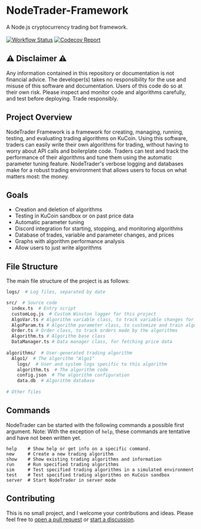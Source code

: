 # NodeTrader-Framework
A Node.js cryptocurrency trading bot framework.
<br><br>
[![Workflow Status](https://github.com/MRegirouard/NodeTrader-Framework/actions/workflows/build-and-test.yml/badge.svg?branch=main)](https://github.com/MRegirouard/NodeTrader-Framework/actions/workflows/build-and-test.yml?query=branch%3Amain)
[![Codecov Report](https://codecov.io/gh/NodeTrader-Framework/branch/main/graph/badge.svg)](https://codecov.io/gh/NodeTrader-Framework)

## ⚠️ Disclaimer ⚠️
Any information contained in this repository or documentation is not financial advice. The developer(s) takes no responsibility for the use and misuse of this software and documentation. Users of this code do so at their own risk. Please inspect and monitor code and algorithms carefully, and test before deploying. Trade responsibly.

## Project Overview
NodeTrader Framework is a framework for creating, managing, running, testing, and evaluating trading algorithms on KuCoin. Using this software, traders can easily write their own algorithms for trading, without having to worry about API calls and boilerplate code. Traders can test and track the performance of their algorithms and tune them using the automatic parameter tuning feature. NodeTrader's verbose logging and databases make for a robust trading environment that allows users to focus on what matters most: the money.

## Goals
- Creation and deletion of algorithms
- Testing in KuCoin sandbox or on past price data
- Automatic parameter tuning
- Discord integration for starting, stopping, and monitoring algorithms
- Database of trades, variable and parameter changes, and prices
- Graphs with algorithm performance analysis
- Allow users to just write algorithms

## File Structure
The main file structure of the project is as follows:
```bash
logs/  # Log files, separated by date

src/  # Source code
  index.ts  # Entry script
  customLog.js  # Custom Winston logger for this project
  AlgoVar.ts # Algorithm variable class, to track variable changes for the algorithm
  AlgoParam.ts # Algorithm parameter class, to customize and train algorithms
  Order.ts # Order class, to track orders made by the algorithms
  Algorithm.ts # Algorithm base class
  DataManager.ts # Data manager class, for fetching price data
  
algorithms/  # User-generated trading algorithm
  Algo1/  # The algorithm "Algo1"
    logs/  # User and system logs specific to this algorithm
    algorithm.ts  # The algorithm code
    config.json  # The algorithm configuration
    data.db  # Algorithm database
    
# Other files
```

## Commands
NodeTrader can be started with the following commands a possible first argument. Note: With the exception of `help`, these commands are tentative and have not been written yet.

```
help    # Show help or get info on a specific command.
new     # Create a new trading algorithm
show    # Show existing trading algorithms and information
run     # Run specified trading algorithms
sim     # Test specified trading algorithms in a simulated environment
test    # Test specified trading algorithms on KuCoin sandbox
server  # Start NodeTrader in server mode
```

## Contributing
This is no small project, and I welcome your contributions and ideas. Please feel free to [open a pull request](https://github.com/MRegirouard/NodeTrader-Framework/compare) or [start a discussion](https://github.com/MRegirouard/NodeTrader-Framework/discussions/new).
